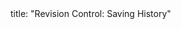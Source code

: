 <frontmatter>
title: "Revision Control: Saving History"
</frontmatter>

<include src="unit-inPage-asFlat.md" boilerplate />
